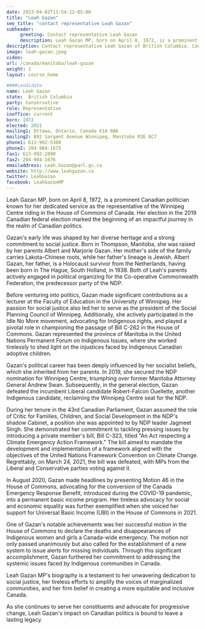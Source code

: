 ```yaml
---
date: 2023-04-02T11:54:12-05:00
title: "Leah Gazan"
seo_title: "contact representative Leah Gazan"
subheader:
     greeting: Contact representative Leah Gazan
     description: Leah Gazan MP, born on April 8, 1972, is a prominent Canadian politician known for her dedicated service as the representative of the Winnipeg Centre riding in the House of Commons of Canada. Her election in the 2019 Canadian federal election marked the beginning of an impactful journey in the realm of Canadian politics.
description: Contact representative Leah Gazan of British Columbia. Contact information for Leah Gazan includes email address, phone number, and mailing address.
image: leah-gazan.jpeg
video:
url: /canada/manitoba/leah-gazan
weight: 1
layout: course_home

####candidate
name: Leah Gazan
state:	British Columbia
party: Conservative
role: Representative
inoffice: current
born: 1972
elected: 2021
mailing1: Ottawa, Ontario, Canada K1A 0A6
mailing2: 892 Sargent Avenue Winnipeg, Manitoba R3E 0C7
phone1: 613-992-5308
phone2: 204-984-1675
fax1: 613-992-2890
fax2: 204-984-1676
emailaddress: Leah.Gazan@parl.gc.ca
website: http://www.leahgazan.ca
twitter: LeahGazan
facebook: LeahGazanMP
---
```


Leah Gazan MP, born on April 8, 1972, is a prominent Canadian politician known for her dedicated service as the representative of the Winnipeg Centre riding in the House of Commons of Canada. Her election in the 2019 Canadian federal election marked the beginning of an impactful journey in the realm of Canadian politics.

Gazan's early life was shaped by her diverse heritage and a strong commitment to social justice. Born in Thompson, Manitoba, she was raised by her parents Albert and Marjorie Gazan. Her mother's side of the family carries Lakota-Chinese roots, while her father's lineage is Jewish. Albert Gazan, her father, is a Holocaust survivor from the Netherlands, having been born in The Hague, South Holland, in 1938. Both of Leah's parents actively engaged in political organizing for the Co-operative Commonwealth Federation, the predecessor party of the NDP.

Before venturing into politics, Gazan made significant contributions as a lecturer at the Faculty of Education in the University of Winnipeg. Her passion for social justice also led her to serve as the president of the Social Planning Council of Winnipeg. Additionally, she actively participated in the Idle No More movement, advocating for Indigenous rights, and played a pivotal role in championing the passage of Bill C-262 in the House of Commons. Gazan represented the province of Manitoba in the United Nations Permanent Forum on Indigenous Issues, where she worked tirelessly to shed light on the injustices faced by Indigenous Canadian adoptive children.

Gazan's political career has been deeply influenced by her socialist beliefs, which she inherited from her parents. In 2019, she secured the NDP nomination for Winnipeg Centre, triumphing over former Manitoba Attorney General Andrew Swan. Subsequently, in the general election, Gazan defeated the incumbent Liberal candidate Robert-Falcon Ouellette, another Indigenous candidate, reclaiming the Winnipeg Centre seat for the NDP.

During her tenure in the 43rd Canadian Parliament, Gazan assumed the role of Critic for Families, Children, and Social Development in the NDP's shadow Cabinet, a position she was appointed to by NDP leader Jagmeet Singh. She demonstrated her commitment to tackling pressing issues by introducing a private member's bill, Bill C-323, titled "An Act respecting a Climate Emergency Action Framework." The bill aimed to mandate the development and implementation of a framework aligned with the objectives of the United Nations Framework Convention on Climate Change. Regrettably, on March 24, 2021, the bill was defeated, with MPs from the Liberal and Conservative parties voting against it.

In August 2020, Gazan made headlines by presenting Motion 46 in the House of Commons, advocating for the conversion of the Canada Emergency Response Benefit, introduced during the COVID-19 pandemic, into a permanent basic income program. Her tireless advocacy for social and economic equality was further exemplified when she voiced her support for Universal Basic Income (UBI) in the House of Commons in 2021.

One of Gazan's notable achievements was her successful motion in the House of Commons to declare the deaths and disappearances of Indigenous women and girls a Canada-wide emergency. The motion not only passed unanimously but also called for the establishment of a new system to issue alerts for missing individuals. Through this significant accomplishment, Gazan furthered her commitment to addressing the systemic issues faced by Indigenous communities in Canada.

Leah Gazan MP's biography is a testament to her unwavering dedication to social justice, her tireless efforts to amplify the voices of marginalized communities, and her firm belief in creating a more equitable and inclusive Canada.

 As she continues to serve her constituents and advocate for progressive change, Leah Gazan's impact on Canadian politics is bound to leave a lasting legacy.
